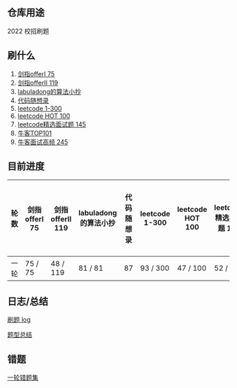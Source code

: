 ## 仓库用途

2022 校招刷题



## 刷什么

1. [剑指offerⅠ 75](https://leetcode.cn/problem-list/xb9nqhhg/)
2. [剑指offerⅡ 119](https://leetcode.cn/problem-list/e8X3pBZi/)
3. [labuladong的算法小抄](https://labuladong.github.io/algo/)
4. [代码随想录](https://www.programmercarl.com/)
5. [leetcode 1-300](https://leetcode.cn/problemset/all/)
6. [leetcode HOT 100](https://leetcode.cn/problem-list/2cktkvj/)
7. [leetcode精选面试题 145](https://leetcode.cn/problem-list/2ckc81c/)
8. [牛客TOP101](https://www.nowcoder.com/exam/oj?page=1&tab=%E7%AE%97%E6%B3%95%E7%AF%87&topicId=295)
9. [牛客面试高频 245](https://www.nowcoder.com/exam/oj?page=1&tab=%E7%AE%97%E6%B3%95%E7%AF%87&topicId=117)



## 目前进度
| 轮数 | 剑指offerⅠ 75 | 剑指offerⅡ 119 | labuladong的算法小抄 | 代码随想录 | leetcode 1-300 | leetcode HOT 100 | leetcode精选面试题 145 | 牛客TOP101 | 牛客面试高频 245 |
|-----|-----|----|-----|-----|-----|-----|-----|-----|-----|
| 一轮 | 75 / 75 | 48 / 119       | 81 / 81              | 87       | 93 / 300    | 47 / 100       | 52 / 145             | 0 / 101    | 0 / 245 |



## 日志/总结

[刷题 log](./CodingLog.md)

[题型总结](./TypeNote.md)


## 错题

[一轮错题集](./src/error1.txt)